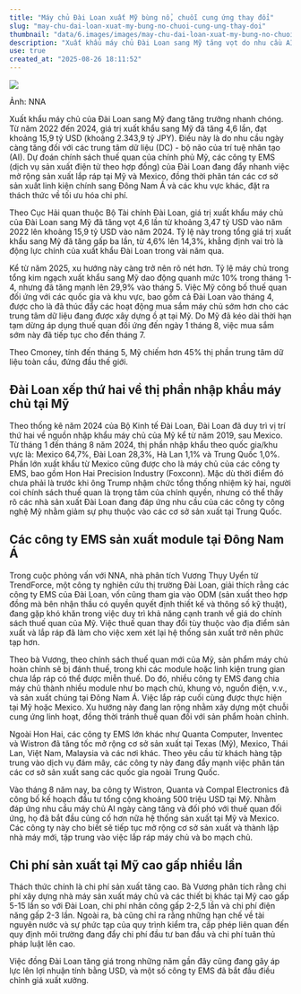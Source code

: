 ```yaml
---
title: "Máy chủ Đài Loan xuất Mỹ bùng nổ, chuỗi cung ứng thay đổi"
slug: "may-chu-dai-loan-xuat-my-bung-no-chuoi-cung-ung-thay-doi"
thumbnail: "data/6.images/images/may-chu-dai-loan-xuat-my-bung-no-chuoi-cung-ung-thay-doi.webp"
description: "Xuất khẩu máy chủ Đài Loan sang Mỹ tăng vọt do nhu cầu AI. Các công ty EMS dịch chuyển lắp ráp sang Mỹ, Mexico và sản xuất linh kiện sang Đông Nam Á để tối ưu chi phí, đối phó thuế quan."
use: true
created_at: "2025-08-26 18:11:52"
---
```


![](/images/20250826-00000010-nna_kyodo-000-1-view.webp)

Ảnh: NNA

Xuất khẩu máy chủ của Đài Loan sang Mỹ đang tăng trưởng nhanh chóng. Từ năm 2022 đến 2024, giá trị xuất khẩu sang Mỹ đã tăng 4,6 lần, đạt khoảng 15,9 tỷ USD (khoảng 2.343,9 tỷ JPY). Điều này là do nhu cầu ngày càng tăng đối với các trung tâm dữ liệu (DC) - bộ não của trí tuệ nhân tạo (AI). Dự đoán chính sách thuế quan của chính phủ Mỹ, các công ty EMS (dịch vụ sản xuất điện tử theo hợp đồng) của Đài Loan đang đẩy nhanh việc mở rộng sản xuất lắp ráp tại Mỹ và Mexico, đồng thời phân tán các cơ sở sản xuất linh kiện chính sang Đông Nam Á và các khu vực khác, đặt ra thách thức về tối ưu hóa chi phí.

Theo Cục Hải quan thuộc Bộ Tài chính Đài Loan, giá trị xuất khẩu máy chủ của Đài Loan sang Mỹ đã tăng vọt 4,6 lần từ khoảng 3,47 tỷ USD vào năm 2022 lên khoảng 15,9 tỷ USD vào năm 2024. Tỷ lệ này trong tổng giá trị xuất khẩu sang Mỹ đã tăng gấp ba lần, từ 4,6% lên 14,3%, khẳng định vai trò là động lực chính của xuất khẩu Đài Loan trong vài năm qua.

Kể từ năm 2025, xu hướng này càng trở nên rõ nét hơn. Tỷ lệ máy chủ trong tổng kim ngạch xuất khẩu sang Mỹ dao động quanh mức 10% trong tháng 1-4, nhưng đã tăng mạnh lên 29,9% vào tháng 5. Việc Mỹ công bố thuế quan đối ứng với các quốc gia và khu vực, bao gồm cả Đài Loan vào tháng 4, được cho là đã thúc đẩy các hoạt động mua sắm máy chủ sớm hơn cho các trung tâm dữ liệu đang được xây dựng ồ ạt tại Mỹ. Do Mỹ đã kéo dài thời hạn tạm dừng áp dụng thuế quan đối ứng đến ngày 1 tháng 8, việc mua sắm sớm này đã tiếp tục cho đến tháng 7.

Theo Cmoney, tính đến tháng 5, Mỹ chiếm hơn 45% thị phần trung tâm dữ liệu toàn cầu, đứng đầu thế giới.

## Đài Loan xếp thứ hai về thị phần nhập khẩu máy chủ tại Mỹ

Theo thống kê năm 2024 của Bộ Kinh tế Đài Loan, Đài Loan đã duy trì vị trí thứ hai về nguồn nhập khẩu máy chủ của Mỹ kể từ năm 2019, sau Mexico. Từ tháng 1 đến tháng 8 năm 2024, thị phần nhập khẩu theo quốc gia/khu vực là: Mexico 64,7%, Đài Loan 28,3%, Hà Lan 1,1% và Trung Quốc 1,0%. Phần lớn xuất khẩu từ Mexico cũng được cho là máy chủ của các công ty EMS, bao gồm Hon Hai Precision Industry (Foxconn). Mặc dù thời điểm đó chưa phải là trước khi ông Trump nhậm chức tổng thống nhiệm kỳ hai, người coi chính sách thuế quan là trọng tâm của chính quyền, nhưng có thể thấy rõ các nhà sản xuất Đài Loan đang đáp ứng nhu cầu của các công ty công nghệ Mỹ nhằm giảm sự phụ thuộc vào các cơ sở sản xuất tại Trung Quốc.

## Các công ty EMS sản xuất module tại Đông Nam Á

Trong cuộc phỏng vấn với NNA, nhà phân tích Vương Thụy Uyển từ TrendForce, một công ty nghiên cứu thị trường Đài Loan, giải thích rằng các công ty EMS của Đài Loan, vốn cũng tham gia vào ODM (sản xuất theo hợp đồng mà bên nhận thầu có quyền quyết định thiết kế và thông số kỹ thuật), đang gặp khó khăn trong việc duy trì khả năng cạnh tranh về giá do chính sách thuế quan của Mỹ. Việc thuế quan thay đổi tùy thuộc vào địa điểm sản xuất và lắp ráp đã làm cho việc xem xét lại hệ thống sản xuất trở nên phức tạp hơn.

Theo bà Vương, theo chính sách thuế quan mới của Mỹ, sản phẩm máy chủ hoàn chỉnh sẽ bị đánh thuế, trong khi các module hoặc linh kiện trung gian chưa lắp ráp có thể được miễn thuế. Do đó, nhiều công ty EMS đang chia máy chủ thành nhiều module như bo mạch chủ, khung vỏ, nguồn điện, v.v., và sản xuất chúng tại Đông Nam Á. Việc lắp ráp cuối cùng được thực hiện tại Mỹ hoặc Mexico. Xu hướng này đang lan rộng nhằm xây dựng một chuỗi cung ứng linh hoạt, đồng thời tránh thuế quan đối với sản phẩm hoàn chỉnh.

Ngoài Hon Hai, các công ty EMS lớn khác như Quanta Computer, Inventec và Wistron đã tăng tốc mở rộng cơ sở sản xuất tại Texas (Mỹ), Mexico, Thái Lan, Việt Nam, Malaysia và các nơi khác. Theo yêu cầu từ khách hàng tập trung vào dịch vụ đám mây, các công ty này đang đẩy mạnh việc phân tán các cơ sở sản xuất sang các quốc gia ngoài Trung Quốc.

Vào tháng 8 năm nay, ba công ty Wistron, Quanta và Compal Electronics đã công bố kế hoạch đầu tư tổng cộng khoảng 500 triệu USD tại Mỹ. Nhằm đáp ứng nhu cầu máy chủ AI ngày càng tăng và đối phó với thuế quan đối ứng, họ đã bắt đầu củng cố hơn nữa hệ thống sản xuất tại Mỹ và Mexico. Các công ty này cho biết sẽ tiếp tục mở rộng cơ sở sản xuất và thành lập nhà máy mới, tập trung vào việc lắp ráp máy chủ và bo mạch chủ.

## Chi phí sản xuất tại Mỹ cao gấp nhiều lần

Thách thức chính là chi phí sản xuất tăng cao. Bà Vương phân tích rằng chi phí xây dựng nhà máy sản xuất máy chủ và các thiết bị khác tại Mỹ cao gấp 5-15 lần so với Đài Loan, chi phí nhân công gấp 2-2,5 lần và chi phí điện năng gấp 2-3 lần. Ngoài ra, bà cũng chỉ ra rằng những hạn chế về tài nguyên nước và sự phức tạp của quy trình kiểm tra, cấp phép liên quan đến quy định môi trường đang đẩy chi phí đầu tư ban đầu và chi phí tuân thủ pháp luật lên cao.

Việc đồng Đài Loan tăng giá trong những năm gần đây cũng đang gây áp lực lên lợi nhuận tính bằng USD, và một số công ty EMS đã bắt đầu điều chỉnh giá xuất xưởng.